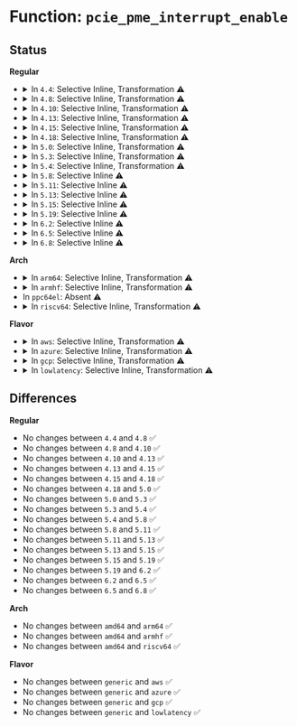 # Function: <code>pcie_pme_interrupt_enable</code>

## Status
<b>Regular</b>
<ul>
<li>
<details>
<summary>In <code>4.4</code>: Selective Inline, Transformation ⚠️</summary>

```c
void pcie_pme_interrupt_enable(struct pci_dev *dev, bool enable);
```

**Collision:** Unique Global

**Inline:** Selective

**Transformation:** True

**Instances:**

```
In drivers/pci/pcie/pme.c (ffffffff8144b6f7)
Location: drivers/pci/pcie/pme.c:62
Inline: True
Inline callers:
  - drivers/pci/pcie/pme.c:pcie_pme_suspend
  - drivers/pci/pcie/pme.c:pcie_pme_irq
  - drivers/pci/pcie/pme.c:pcie_pme_probe
  - drivers/pci/pcie/pme.c:pcie_pme_probe
  - drivers/pci/pcie/pme.c:pcie_pme_resume
  - drivers/pci/pcie/pme.c:pcie_pme_work_fn
Direct callers:
  - drivers/pci/pcie/portdrv_core.c:pcie_port_device_register
  - drivers/pci/pcie/pme.c:pcie_pme_probe
  - drivers/pci/pcie/pme.c:pcie_pme_resume
  - drivers/pci/pcie/pme.c:pcie_pme_work_fn
```
**Symbols:**

```
ffffffff8144b960-ffffffff8144b97c: pcie_pme_interrupt_enable.part.7 (STB_LOCAL)
ffffffff8144bee0-ffffffff8144bf08: pcie_pme_interrupt_enable (STB_GLOBAL)
```
</details>
</li>
<li>
<details>
<summary>In <code>4.8</code>: Selective Inline, Transformation ⚠️</summary>

```c
void pcie_pme_interrupt_enable(struct pci_dev *dev, bool enable);
```

**Collision:** Unique Global

**Inline:** Selective

**Transformation:** True

**Instances:**

```
In drivers/pci/pcie/pme.c (ffffffff81497e18)
Location: drivers/pci/pcie/pme.c:62
Inline: True
Inline callers:
  - drivers/pci/pcie/pme.c:pcie_pme_resume
  - drivers/pci/pcie/pme.c:pcie_pme_suspend
  - drivers/pci/pcie/pme.c:pcie_pme_probe
  - drivers/pci/pcie/pme.c:pcie_pme_probe
  - drivers/pci/pcie/pme.c:pcie_pme_irq
  - drivers/pci/pcie/pme.c:pcie_pme_work_fn
Direct callers:
  - drivers/pci/pcie/portdrv_core.c:pcie_port_device_register
  - drivers/pci/pcie/pme.c:pcie_pme_resume
  - drivers/pci/pcie/pme.c:pcie_pme_probe
  - drivers/pci/pcie/pme.c:pcie_pme_work_fn
```
**Symbols:**

```
ffffffff81497bf0-ffffffff81497c0c: pcie_pme_interrupt_enable.part.7 (STB_LOCAL)
ffffffff81498180-ffffffff814981a8: pcie_pme_interrupt_enable (STB_GLOBAL)
```
</details>
</li>
<li>
<details>
<summary>In <code>4.10</code>: Selective Inline, Transformation ⚠️</summary>

```c
void pcie_pme_interrupt_enable(struct pci_dev *dev, bool enable);
```

**Collision:** Unique Global

**Inline:** Selective

**Transformation:** True

**Instances:**

```
In drivers/pci/pcie/pme.c (ffffffff814b96c8)
Location: drivers/pci/pcie/pme.c:61
Inline: True
Inline callers:
  - drivers/pci/pcie/pme.c:pcie_pme_resume
  - drivers/pci/pcie/pme.c:pcie_pme_suspend
  - drivers/pci/pcie/pme.c:pcie_pme_probe
  - drivers/pci/pcie/pme.c:pcie_pme_probe
  - drivers/pci/pcie/pme.c:pcie_pme_irq
  - drivers/pci/pcie/pme.c:pcie_pme_work_fn
Direct callers:
  - drivers/pci/pcie/portdrv_core.c:pcie_port_device_register
  - drivers/pci/pcie/pme.c:pcie_pme_resume
  - drivers/pci/pcie/pme.c:pcie_pme_probe
  - drivers/pci/pcie/pme.c:pcie_pme_work_fn
```
**Symbols:**

```
ffffffff814b9530-ffffffff814b954c: pcie_pme_interrupt_enable.part.7 (STB_LOCAL)
ffffffff814b9a30-ffffffff814b9a58: pcie_pme_interrupt_enable (STB_GLOBAL)
```
</details>
</li>
<li>
<details>
<summary>In <code>4.13</code>: Selective Inline, Transformation ⚠️</summary>

```c
void pcie_pme_interrupt_enable(struct pci_dev *dev, bool enable);
```

**Collision:** Unique Global

**Inline:** Selective

**Transformation:** True

**Instances:**

```
In drivers/pci/pcie/pme.c (ffffffff814c3eb1)
Location: drivers/pci/pcie/pme.c:55
Inline: True
Inline callers:
  - drivers/pci/pcie/pme.c:pcie_pme_resume
  - drivers/pci/pcie/pme.c:pcie_pme_suspend
  - drivers/pci/pcie/pme.c:pcie_pme_probe
  - drivers/pci/pcie/pme.c:pcie_pme_probe
  - drivers/pci/pcie/pme.c:pcie_pme_irq
  - drivers/pci/pcie/pme.c:pcie_pme_work_fn
Direct callers:
  - drivers/pci/pcie/portdrv_core.c:pcie_port_device_register
  - drivers/pci/pcie/pme.c:pcie_pme_resume
  - drivers/pci/pcie/pme.c:pcie_pme_probe
  - drivers/pci/pcie/pme.c:pcie_pme_work_fn
```
**Symbols:**

```
ffffffff814c3d20-ffffffff814c3d3c: pcie_pme_interrupt_enable.part.7 (STB_LOCAL)
ffffffff814c4200-ffffffff814c4228: pcie_pme_interrupt_enable (STB_GLOBAL)
```
</details>
</li>
<li>
<details>
<summary>In <code>4.15</code>: Selective Inline, Transformation ⚠️</summary>

```c
void pcie_pme_interrupt_enable(struct pci_dev *dev, bool enable);
```

**Collision:** Unique Global

**Inline:** Selective

**Transformation:** True

**Instances:**

```
In drivers/pci/pcie/pme.c (ffffffff815040f1)
Location: drivers/pci/pcie/pme.c:55
Inline: True
Inline callers:
  - drivers/pci/pcie/pme.c:pcie_pme_resume
  - drivers/pci/pcie/pme.c:pcie_pme_suspend
  - drivers/pci/pcie/pme.c:pcie_pme_probe
  - drivers/pci/pcie/pme.c:pcie_pme_probe
  - drivers/pci/pcie/pme.c:pcie_pme_irq
  - drivers/pci/pcie/pme.c:pcie_pme_work_fn
Direct callers:
  - drivers/pci/pcie/portdrv_core.c:pcie_port_device_register
  - drivers/pci/pcie/pme.c:pcie_pme_resume
  - drivers/pci/pcie/pme.c:pcie_pme_probe
  - drivers/pci/pcie/pme.c:pcie_pme_work_fn
```
**Symbols:**

```
ffffffff81503f60-ffffffff81503f7c: pcie_pme_interrupt_enable.part.7 (STB_LOCAL)
ffffffff81504450-ffffffff81504478: pcie_pme_interrupt_enable (STB_GLOBAL)
```
</details>
</li>
<li>
<details>
<summary>In <code>4.18</code>: Selective Inline, Transformation ⚠️</summary>

```c
void pcie_pme_interrupt_enable(struct pci_dev *dev, bool enable);
```

**Collision:** Unique Global

**Inline:** Selective

**Transformation:** True

**Instances:**

```
In drivers/pci/pcie/pme.c (ffffffff81534f3e)
Location: drivers/pci/pcie/pme.c:51
Inline: True
Inline callers:
  - drivers/pci/pcie/pme.c:pcie_pme_resume
  - drivers/pci/pcie/pme.c:pcie_pme_suspend
  - drivers/pci/pcie/pme.c:pcie_pme_probe
  - drivers/pci/pcie/pme.c:pcie_pme_probe
  - drivers/pci/pcie/pme.c:pcie_pme_irq
  - drivers/pci/pcie/pme.c:pcie_pme_work_fn
Direct callers:
  - drivers/pci/pcie/portdrv_core.c:pcie_port_device_register
  - drivers/pci/pcie/pme.c:pcie_pme_resume
  - drivers/pci/pcie/pme.c:pcie_pme_probe
  - drivers/pci/pcie/pme.c:pcie_pme_work_fn
```
**Symbols:**

```
ffffffff81534dd0-ffffffff81534dec: pcie_pme_interrupt_enable.part.7 (STB_LOCAL)
ffffffff815353a0-ffffffff815353c8: pcie_pme_interrupt_enable (STB_GLOBAL)
```
</details>
</li>
<li>
<details>
<summary>In <code>5.0</code>: Selective Inline, Transformation ⚠️</summary>

```c
void pcie_pme_interrupt_enable(struct pci_dev *dev, bool enable);
```

**Collision:** Unique Global

**Inline:** Selective

**Transformation:** True

**Instances:**

```
In drivers/pci/pcie/pme.c (ffffffff8154c5de)
Location: drivers/pci/pcie/pme.c:51
Inline: True
Inline callers:
  - drivers/pci/pcie/pme.c:pcie_pme_resume
  - drivers/pci/pcie/pme.c:pcie_pme_suspend
  - drivers/pci/pcie/pme.c:pcie_pme_probe
  - drivers/pci/pcie/pme.c:pcie_pme_probe
  - drivers/pci/pcie/pme.c:pcie_pme_irq
  - drivers/pci/pcie/pme.c:pcie_pme_work_fn
Direct callers:
  - drivers/pci/pcie/portdrv_core.c:pcie_port_device_register
  - drivers/pci/pcie/pme.c:pcie_pme_resume
  - drivers/pci/pcie/pme.c:pcie_pme_probe
  - drivers/pci/pcie/pme.c:pcie_pme_work_fn
```
**Symbols:**

```
ffffffff8154c470-ffffffff8154c48c: pcie_pme_interrupt_enable.part.7 (STB_LOCAL)
ffffffff8154c950-ffffffff8154c978: pcie_pme_interrupt_enable (STB_GLOBAL)
```
</details>
</li>
<li>
<details>
<summary>In <code>5.3</code>: Selective Inline, Transformation ⚠️</summary>

```c
void pcie_pme_interrupt_enable(struct pci_dev *dev, bool enable);
```

**Collision:** Unique Global

**Inline:** Selective

**Transformation:** True

**Instances:**

```
In drivers/pci/pcie/pme.c (ffffffff8157c6d1)
Location: drivers/pci/pcie/pme.c:53
Inline: True
Inline callers:
  - drivers/pci/pcie/pme.c:pcie_pme_resume
  - drivers/pci/pcie/pme.c:pcie_pme_disable_interrupt
  - drivers/pci/pcie/pme.c:pcie_pme_probe
  - drivers/pci/pcie/pme.c:pcie_pme_probe
  - drivers/pci/pcie/pme.c:pcie_pme_irq
  - drivers/pci/pcie/pme.c:pcie_pme_work_fn
Direct callers:
  - drivers/pci/pcie/portdrv_core.c:pcie_port_device_register
  - drivers/pci/pcie/pme.c:pcie_pme_resume
  - drivers/pci/pcie/pme.c:pcie_pme_probe
  - drivers/pci/pcie/pme.c:pcie_pme_work_fn
```
**Symbols:**

```
ffffffff8157c170-ffffffff8157c18c: pcie_pme_interrupt_enable.part.0 (STB_LOCAL)
ffffffff8157c710-ffffffff8157c738: pcie_pme_interrupt_enable (STB_GLOBAL)
```
</details>
</li>
<li>
<details>
<summary>In <code>5.4</code>: Selective Inline, Transformation ⚠️</summary>

```c
void pcie_pme_interrupt_enable(struct pci_dev *dev, bool enable);
```

**Collision:** Unique Global

**Inline:** Selective

**Transformation:** True

**Instances:**

```
In drivers/pci/pcie/pme.c (ffffffff8159e131)
Location: drivers/pci/pcie/pme.c:53
Inline: True
Inline callers:
  - drivers/pci/pcie/pme.c:pcie_pme_resume
  - drivers/pci/pcie/pme.c:pcie_pme_disable_interrupt
  - drivers/pci/pcie/pme.c:pcie_pme_probe
  - drivers/pci/pcie/pme.c:pcie_pme_probe
  - drivers/pci/pcie/pme.c:pcie_pme_irq
  - drivers/pci/pcie/pme.c:pcie_pme_work_fn
Direct callers:
  - drivers/pci/pcie/portdrv_core.c:pcie_port_device_register
  - drivers/pci/pcie/pme.c:pcie_pme_resume
  - drivers/pci/pcie/pme.c:pcie_pme_probe
  - drivers/pci/pcie/pme.c:pcie_pme_work_fn
```
**Symbols:**

```
ffffffff8159dbd0-ffffffff8159dbec: pcie_pme_interrupt_enable.part.0 (STB_LOCAL)
ffffffff8159e170-ffffffff8159e198: pcie_pme_interrupt_enable (STB_GLOBAL)
```
</details>
</li>
<li>
<details>
<summary>In <code>5.8</code>: Selective Inline ⚠️</summary>

```c
void pcie_pme_interrupt_enable(struct pci_dev *dev, bool enable);
```

**Collision:** Unique Global

**Inline:** Selective

**Transformation:** False

**Instances:**

```
In drivers/pci/pcie/pme.c (ffffffff8163db91)
Location: drivers/pci/pcie/pme.c:53
Inline: True
Inline callers:
  - drivers/pci/pcie/pme.c:pcie_pme_remove
  - drivers/pci/pcie/pme.c:pcie_pme_resume
  - drivers/pci/pcie/pme.c:pcie_pme_resume
  - drivers/pci/pcie/pme.c:pcie_pme_suspend
  - drivers/pci/pcie/pme.c:pcie_pme_probe
  - drivers/pci/pcie/pme.c:pcie_pme_irq
  - drivers/pci/pcie/pme.c:pcie_pme_work_fn
  - drivers/pci/pcie/pme.c:pcie_pme_work_fn
Direct callers:
  - drivers/pci/pcie/portdrv_core.c:get_port_device_capability
  - drivers/pci/pcie/pme.c:pcie_pme_probe
```
**Symbols:**

```
ffffffff8163ddd0-ffffffff8163de04: pcie_pme_interrupt_enable (STB_GLOBAL)
```
</details>
</li>
<li>
<details>
<summary>In <code>5.11</code>: Selective Inline ⚠️</summary>

```c
void pcie_pme_interrupt_enable(struct pci_dev *dev, bool enable);
```

**Collision:** Unique Global

**Inline:** Selective

**Transformation:** False

**Instances:**

```
In drivers/pci/pcie/pme.c (ffffffff81664221)
Location: drivers/pci/pcie/pme.c:53
Inline: True
Inline callers:
  - drivers/pci/pcie/pme.c:pcie_pme_remove
  - drivers/pci/pcie/pme.c:pcie_pme_resume
  - drivers/pci/pcie/pme.c:pcie_pme_resume
  - drivers/pci/pcie/pme.c:pcie_pme_suspend
  - drivers/pci/pcie/pme.c:pcie_pme_probe
  - drivers/pci/pcie/pme.c:pcie_pme_irq
  - drivers/pci/pcie/pme.c:pcie_pme_work_fn
  - drivers/pci/pcie/pme.c:pcie_pme_work_fn
Direct callers:
  - drivers/pci/pcie/portdrv_core.c:get_port_device_capability
  - drivers/pci/pcie/pme.c:pcie_pme_probe
```
**Symbols:**

```
ffffffff81664460-ffffffff81664494: pcie_pme_interrupt_enable (STB_GLOBAL)
```
</details>
</li>
<li>
<details>
<summary>In <code>5.13</code>: Selective Inline ⚠️</summary>

```c
void pcie_pme_interrupt_enable(struct pci_dev *dev, bool enable);
```

**Collision:** Unique Global

**Inline:** Selective

**Transformation:** False

**Instances:**

```
In drivers/pci/pcie/pme.c (ffffffff81646691)
Location: drivers/pci/pcie/pme.c:53
Inline: True
Inline callers:
  - drivers/pci/pcie/pme.c:pcie_pme_remove
  - drivers/pci/pcie/pme.c:pcie_pme_resume
  - drivers/pci/pcie/pme.c:pcie_pme_resume
  - drivers/pci/pcie/pme.c:pcie_pme_suspend
  - drivers/pci/pcie/pme.c:pcie_pme_probe
  - drivers/pci/pcie/pme.c:pcie_pme_irq
  - drivers/pci/pcie/pme.c:pcie_pme_work_fn
  - drivers/pci/pcie/pme.c:pcie_pme_work_fn
Direct callers:
  - drivers/pci/pcie/portdrv_core.c:get_port_device_capability
  - drivers/pci/pcie/pme.c:pcie_pme_probe
```
**Symbols:**

```
ffffffff816468d0-ffffffff81646904: pcie_pme_interrupt_enable (STB_GLOBAL)
```
</details>
</li>
<li>
<details>
<summary>In <code>5.15</code>: Selective Inline ⚠️</summary>

```c
void pcie_pme_interrupt_enable(struct pci_dev *dev, bool enable);
```

**Collision:** Unique Global

**Inline:** Selective

**Transformation:** False

**Instances:**

```
In drivers/pci/pcie/pme.c (ffffffff816b7e91)
Location: drivers/pci/pcie/pme.c:53
Inline: True
Inline callers:
  - drivers/pci/pcie/pme.c:pcie_pme_remove
  - drivers/pci/pcie/pme.c:pcie_pme_resume
  - drivers/pci/pcie/pme.c:pcie_pme_resume
  - drivers/pci/pcie/pme.c:pcie_pme_suspend
  - drivers/pci/pcie/pme.c:pcie_pme_probe
  - drivers/pci/pcie/pme.c:pcie_pme_irq
  - drivers/pci/pcie/pme.c:pcie_pme_work_fn
  - drivers/pci/pcie/pme.c:pcie_pme_work_fn
Direct callers:
  - drivers/pci/pcie/portdrv_core.c:get_port_device_capability
  - drivers/pci/pcie/pme.c:pcie_pme_probe
```
**Symbols:**

```
ffffffff816b8170-ffffffff816b81a4: pcie_pme_interrupt_enable (STB_GLOBAL)
```
</details>
</li>
<li>
<details>
<summary>In <code>5.19</code>: Selective Inline ⚠️</summary>

```c
void pcie_pme_interrupt_enable(struct pci_dev *dev, bool enable);
```

**Collision:** Unique Global

**Inline:** Selective

**Transformation:** False

**Instances:**

```
In drivers/pci/pcie/pme.c (ffffffff817dc1d1)
Location: drivers/pci/pcie/pme.c:53
Inline: True
Inline callers:
  - drivers/pci/pcie/pme.c:pcie_pme_remove
  - drivers/pci/pcie/pme.c:pcie_pme_resume
  - drivers/pci/pcie/pme.c:pcie_pme_resume
  - drivers/pci/pcie/pme.c:pcie_pme_suspend
  - drivers/pci/pcie/pme.c:pcie_pme_probe
  - drivers/pci/pcie/pme.c:pcie_pme_irq
  - drivers/pci/pcie/pme.c:pcie_pme_work_fn
  - drivers/pci/pcie/pme.c:pcie_pme_work_fn
Direct callers:
  - drivers/pci/pcie/portdrv_core.c:get_port_device_capability
  - drivers/pci/pcie/pme.c:pcie_pme_probe
```
**Symbols:**

```
ffffffff817dc590-ffffffff817dc5e0: pcie_pme_interrupt_enable (STB_GLOBAL)
```
</details>
</li>
<li>
<details>
<summary>In <code>6.2</code>: Selective Inline ⚠️</summary>

```c
void pcie_pme_interrupt_enable(struct pci_dev *dev, bool enable);
```

**Collision:** Unique Global

**Inline:** Selective

**Transformation:** False

**Instances:**

```
In drivers/pci/pcie/pme.c (ffffffff818fe0c1)
Location: drivers/pci/pcie/pme.c:53
Inline: True
Inline callers:
  - drivers/pci/pcie/pme.c:pcie_pme_remove
  - drivers/pci/pcie/pme.c:pcie_pme_resume
  - drivers/pci/pcie/pme.c:pcie_pme_resume
  - drivers/pci/pcie/pme.c:pcie_pme_suspend
  - drivers/pci/pcie/pme.c:pcie_pme_probe
  - drivers/pci/pcie/pme.c:pcie_pme_probe
  - drivers/pci/pcie/pme.c:pcie_pme_probe
  - drivers/pci/pcie/pme.c:pcie_pme_irq
  - drivers/pci/pcie/pme.c:pcie_pme_work_fn
  - drivers/pci/pcie/pme.c:pcie_pme_work_fn
Direct callers:
  - drivers/pci/pcie/portdrv.c:get_port_device_capability
```
**Symbols:**

```
ffffffff818fe680-ffffffff818fe6d0: pcie_pme_interrupt_enable (STB_GLOBAL)
```
</details>
</li>
<li>
<details>
<summary>In <code>6.5</code>: Selective Inline ⚠️</summary>

```c
void pcie_pme_interrupt_enable(struct pci_dev *dev, bool enable);
```

**Collision:** Unique Global

**Inline:** Selective

**Transformation:** False

**Instances:**

```
In drivers/pci/pcie/pme.c (ffffffff81941571)
Location: drivers/pci/pcie/pme.c:53
Inline: True
Inline callers:
  - drivers/pci/pcie/pme.c:pcie_pme_remove
  - drivers/pci/pcie/pme.c:pcie_pme_resume
  - drivers/pci/pcie/pme.c:pcie_pme_resume
  - drivers/pci/pcie/pme.c:pcie_pme_suspend
  - drivers/pci/pcie/pme.c:pcie_pme_probe
  - drivers/pci/pcie/pme.c:pcie_pme_probe
  - drivers/pci/pcie/pme.c:pcie_pme_probe
  - drivers/pci/pcie/pme.c:pcie_pme_irq
  - drivers/pci/pcie/pme.c:pcie_pme_work_fn
  - drivers/pci/pcie/pme.c:pcie_pme_work_fn
Direct callers:
  - drivers/pci/pcie/portdrv.c:get_port_device_capability
```
**Symbols:**

```
ffffffff81941b30-ffffffff81941b80: pcie_pme_interrupt_enable (STB_GLOBAL)
```
</details>
</li>
<li>
<details>
<summary>In <code>6.8</code>: Selective Inline ⚠️</summary>

```c
void pcie_pme_interrupt_enable(struct pci_dev *dev, bool enable);
```

**Collision:** Unique Global

**Inline:** Selective

**Transformation:** False

**Instances:**

```
In drivers/pci/pcie/pme.c (ffffffff8198a7d1)
Location: drivers/pci/pcie/pme.c:54
Inline: True
Inline callers:
  - drivers/pci/pcie/pme.c:pcie_pme_remove
  - drivers/pci/pcie/pme.c:pcie_pme_resume
  - drivers/pci/pcie/pme.c:pcie_pme_resume
  - drivers/pci/pcie/pme.c:pcie_pme_suspend
  - drivers/pci/pcie/pme.c:pcie_pme_probe
  - drivers/pci/pcie/pme.c:pcie_pme_probe
  - drivers/pci/pcie/pme.c:pcie_pme_probe
  - drivers/pci/pcie/pme.c:pcie_pme_irq
  - drivers/pci/pcie/pme.c:pcie_pme_work_fn
  - drivers/pci/pcie/pme.c:pcie_pme_work_fn
Direct callers:
  - drivers/pci/pcie/portdrv.c:get_port_device_capability
```
**Symbols:**

```
ffffffff8198adc0-ffffffff8198ae10: pcie_pme_interrupt_enable (STB_GLOBAL)
```
</details>
</li>
</ul>
<b>Arch</b>
<ul>
<li>
<details>
<summary>In <code>arm64</code>: Selective Inline, Transformation ⚠️</summary>

```c
void pcie_pme_interrupt_enable(struct pci_dev *dev, bool enable);
```

**Collision:** Unique Global

**Inline:** Selective

**Transformation:** True

**Instances:**

```
In drivers/pci/pcie/pme.c (ffff80001070604c)
Location: drivers/pci/pcie/pme.c:53
Inline: True
Inline callers:
  - drivers/pci/pcie/pme.c:pcie_pme_resume
  - drivers/pci/pcie/pme.c:pcie_pme_disable_interrupt
  - drivers/pci/pcie/pme.c:pcie_pme_probe
  - drivers/pci/pcie/pme.c:pcie_pme_probe
  - drivers/pci/pcie/pme.c:pcie_pme_irq
  - drivers/pci/pcie/pme.c:pcie_pme_work_fn
Direct callers:
  - drivers/pci/pcie/portdrv_core.c:pcie_port_device_register
  - drivers/pci/pcie/pme.c:pcie_pme_resume
  - drivers/pci/pcie/pme.c:pcie_pme_probe
  - drivers/pci/pcie/pme.c:pcie_pme_work_fn
```
**Symbols:**

```
ffff800010705bb8-ffff800010705bf0: pcie_pme_interrupt_enable.part.0 (STB_LOCAL)
ffff800010706440-ffff800010706490: pcie_pme_interrupt_enable (STB_GLOBAL)
```
</details>
</li>
<li>
<details>
<summary>In <code>armhf</code>: Selective Inline, Transformation ⚠️</summary>

```c
void pcie_pme_interrupt_enable(struct pci_dev *dev, bool enable);
```

**Collision:** Unique Global

**Inline:** Selective

**Transformation:** True

**Instances:**

```
In drivers/pci/pcie/pme.c (c089cf58)
Location: drivers/pci/pcie/pme.c:53
Inline: True
Inline callers:
  - drivers/pci/pcie/pme.c:pcie_pme_resume
  - drivers/pci/pcie/pme.c:pcie_pme_disable_interrupt
  - drivers/pci/pcie/pme.c:pcie_pme_probe
  - drivers/pci/pcie/pme.c:pcie_pme_probe
  - drivers/pci/pcie/pme.c:pcie_pme_irq
  - drivers/pci/pcie/pme.c:pcie_pme_work_fn
Direct callers:
  - drivers/pci/pcie/portdrv_core.c:pcie_port_device_register
  - drivers/pci/pcie/pme.c:pcie_pme_resume
  - drivers/pci/pcie/pme.c:pcie_pme_probe
  - drivers/pci/pcie/pme.c:pcie_pme_work_fn
```
**Symbols:**

```
c089cef4-c089cf1c: pcie_pme_interrupt_enable.part.0 (STB_LOCAL)
c089d3f8-c089d42c: pcie_pme_interrupt_enable (STB_GLOBAL)
```
</details>
</li>
<li>
In <code>ppc64el</code>: Absent ⚠️
</li>
<li>
<details>
<summary>In <code>riscv64</code>: Selective Inline, Transformation ⚠️</summary>

```c
void pcie_pme_interrupt_enable(struct pci_dev *dev, bool enable);
```

**Collision:** Unique Global

**Inline:** Selective

**Transformation:** True

**Instances:**

```
In drivers/pci/pcie/pme.c (ffffffe0004d4148)
Location: drivers/pci/pcie/pme.c:53
Inline: True
Inline callers:
  - drivers/pci/pcie/pme.c:pcie_pme_resume
  - drivers/pci/pcie/pme.c:pcie_pme_disable_interrupt
  - drivers/pci/pcie/pme.c:pcie_pme_probe
  - drivers/pci/pcie/pme.c:pcie_pme_probe
  - drivers/pci/pcie/pme.c:pcie_pme_irq
  - drivers/pci/pcie/pme.c:pcie_pme_work_fn
Direct callers:
  - drivers/pci/pcie/portdrv_core.c:pcie_port_device_register
  - drivers/pci/pcie/pme.c:pcie_pme_resume
  - drivers/pci/pcie/pme.c:pcie_pme_probe
  - drivers/pci/pcie/pme.c:pcie_pme_work_fn
```
**Symbols:**

```
ffffffe0004d3aa2-ffffffe0004d3ad2: pcie_pme_interrupt_enable.part.0 (STB_LOCAL)
ffffffe0004d41b6-ffffffe0004d4206: pcie_pme_interrupt_enable (STB_GLOBAL)
```
</details>
</li>
</ul>
<b>Flavor</b>
<ul>
<li>
<details>
<summary>In <code>aws</code>: Selective Inline, Transformation ⚠️</summary>

```c
void pcie_pme_interrupt_enable(struct pci_dev *dev, bool enable);
```

**Collision:** Unique Global

**Inline:** Selective

**Transformation:** True

**Instances:**

```
In drivers/pci/pcie/pme.c (ffffffff81591931)
Location: drivers/pci/pcie/pme.c:53
Inline: True
Inline callers:
  - drivers/pci/pcie/pme.c:pcie_pme_resume
  - drivers/pci/pcie/pme.c:pcie_pme_disable_interrupt
  - drivers/pci/pcie/pme.c:pcie_pme_probe
  - drivers/pci/pcie/pme.c:pcie_pme_probe
  - drivers/pci/pcie/pme.c:pcie_pme_irq
  - drivers/pci/pcie/pme.c:pcie_pme_work_fn
Direct callers:
  - drivers/pci/pcie/portdrv_core.c:pcie_port_device_register
  - drivers/pci/pcie/pme.c:pcie_pme_resume
  - drivers/pci/pcie/pme.c:pcie_pme_probe
  - drivers/pci/pcie/pme.c:pcie_pme_work_fn
```
**Symbols:**

```
ffffffff815913d0-ffffffff815913ec: pcie_pme_interrupt_enable.part.0 (STB_LOCAL)
ffffffff81591970-ffffffff81591998: pcie_pme_interrupt_enable (STB_GLOBAL)
```
</details>
</li>
<li>
<details>
<summary>In <code>azure</code>: Selective Inline, Transformation ⚠️</summary>

```c
void pcie_pme_interrupt_enable(struct pci_dev *dev, bool enable);
```

**Collision:** Unique Global

**Inline:** Selective

**Transformation:** True

**Instances:**

```
In drivers/pci/pcie/pme.c (ffffffff81580ae1)
Location: drivers/pci/pcie/pme.c:53
Inline: True
Inline callers:
  - drivers/pci/pcie/pme.c:pcie_pme_resume
  - drivers/pci/pcie/pme.c:pcie_pme_disable_interrupt
  - drivers/pci/pcie/pme.c:pcie_pme_probe
  - drivers/pci/pcie/pme.c:pcie_pme_probe
  - drivers/pci/pcie/pme.c:pcie_pme_irq
  - drivers/pci/pcie/pme.c:pcie_pme_work_fn
Direct callers:
  - drivers/pci/pcie/portdrv_core.c:pcie_port_device_register
  - drivers/pci/pcie/pme.c:pcie_pme_resume
  - drivers/pci/pcie/pme.c:pcie_pme_probe
  - drivers/pci/pcie/pme.c:pcie_pme_work_fn
```
**Symbols:**

```
ffffffff815805a0-ffffffff815805bc: pcie_pme_interrupt_enable.part.0 (STB_LOCAL)
ffffffff81580b10-ffffffff81580b38: pcie_pme_interrupt_enable (STB_GLOBAL)
```
</details>
</li>
<li>
<details>
<summary>In <code>gcp</code>: Selective Inline, Transformation ⚠️</summary>

```c
void pcie_pme_interrupt_enable(struct pci_dev *dev, bool enable);
```

**Collision:** Unique Global

**Inline:** Selective

**Transformation:** True

**Instances:**

```
In drivers/pci/pcie/pme.c (ffffffff81591e81)
Location: drivers/pci/pcie/pme.c:53
Inline: True
Inline callers:
  - drivers/pci/pcie/pme.c:pcie_pme_resume
  - drivers/pci/pcie/pme.c:pcie_pme_disable_interrupt
  - drivers/pci/pcie/pme.c:pcie_pme_probe
  - drivers/pci/pcie/pme.c:pcie_pme_probe
  - drivers/pci/pcie/pme.c:pcie_pme_irq
  - drivers/pci/pcie/pme.c:pcie_pme_work_fn
Direct callers:
  - drivers/pci/pcie/portdrv_core.c:pcie_port_device_register
  - drivers/pci/pcie/pme.c:pcie_pme_resume
  - drivers/pci/pcie/pme.c:pcie_pme_probe
  - drivers/pci/pcie/pme.c:pcie_pme_work_fn
```
**Symbols:**

```
ffffffff81591920-ffffffff8159193c: pcie_pme_interrupt_enable.part.0 (STB_LOCAL)
ffffffff81591ec0-ffffffff81591ee8: pcie_pme_interrupt_enable (STB_GLOBAL)
```
</details>
</li>
<li>
<details>
<summary>In <code>lowlatency</code>: Selective Inline, Transformation ⚠️</summary>

```c
void pcie_pme_interrupt_enable(struct pci_dev *dev, bool enable);
```

**Collision:** Unique Global

**Inline:** Selective

**Transformation:** True

**Instances:**

```
In drivers/pci/pcie/pme.c (ffffffff815abf61)
Location: drivers/pci/pcie/pme.c:53
Inline: True
Inline callers:
  - drivers/pci/pcie/pme.c:pcie_pme_resume
  - drivers/pci/pcie/pme.c:pcie_pme_disable_interrupt
  - drivers/pci/pcie/pme.c:pcie_pme_probe
  - drivers/pci/pcie/pme.c:pcie_pme_probe
  - drivers/pci/pcie/pme.c:pcie_pme_irq
  - drivers/pci/pcie/pme.c:pcie_pme_work_fn
Direct callers:
  - drivers/pci/pcie/portdrv_core.c:pcie_port_device_register
  - drivers/pci/pcie/pme.c:pcie_pme_resume
  - drivers/pci/pcie/pme.c:pcie_pme_probe
  - drivers/pci/pcie/pme.c:pcie_pme_work_fn
```
**Symbols:**

```
ffffffff815abf10-ffffffff815abf2c: pcie_pme_interrupt_enable.part.0 (STB_LOCAL)
ffffffff815ac340-ffffffff815ac368: pcie_pme_interrupt_enable (STB_GLOBAL)
```
</details>
</li>
</ul>

## Differences
<b>Regular</b>
<ul>
<li>
No changes between <code>4.4</code> and <code>4.8</code> ✅
</li>
<li>
No changes between <code>4.8</code> and <code>4.10</code> ✅
</li>
<li>
No changes between <code>4.10</code> and <code>4.13</code> ✅
</li>
<li>
No changes between <code>4.13</code> and <code>4.15</code> ✅
</li>
<li>
No changes between <code>4.15</code> and <code>4.18</code> ✅
</li>
<li>
No changes between <code>4.18</code> and <code>5.0</code> ✅
</li>
<li>
No changes between <code>5.0</code> and <code>5.3</code> ✅
</li>
<li>
No changes between <code>5.3</code> and <code>5.4</code> ✅
</li>
<li>
No changes between <code>5.4</code> and <code>5.8</code> ✅
</li>
<li>
No changes between <code>5.8</code> and <code>5.11</code> ✅
</li>
<li>
No changes between <code>5.11</code> and <code>5.13</code> ✅
</li>
<li>
No changes between <code>5.13</code> and <code>5.15</code> ✅
</li>
<li>
No changes between <code>5.15</code> and <code>5.19</code> ✅
</li>
<li>
No changes between <code>5.19</code> and <code>6.2</code> ✅
</li>
<li>
No changes between <code>6.2</code> and <code>6.5</code> ✅
</li>
<li>
No changes between <code>6.5</code> and <code>6.8</code> ✅
</li>
</ul>
<b>Arch</b>
<ul>
<li>
No changes between <code>amd64</code> and <code>arm64</code> ✅
</li>
<li>
No changes between <code>amd64</code> and <code>armhf</code> ✅
</li>
<li>
No changes between <code>amd64</code> and <code>riscv64</code> ✅
</li>
</ul>
<b>Flavor</b>
<ul>
<li>
No changes between <code>generic</code> and <code>aws</code> ✅
</li>
<li>
No changes between <code>generic</code> and <code>azure</code> ✅
</li>
<li>
No changes between <code>generic</code> and <code>gcp</code> ✅
</li>
<li>
No changes between <code>generic</code> and <code>lowlatency</code> ✅
</li>
</ul>
